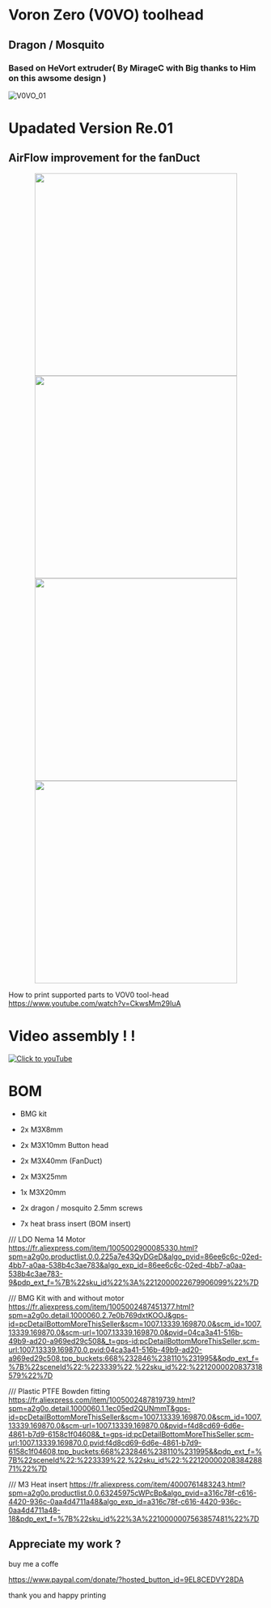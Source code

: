 # Voron Zero (V0VO) toolhead 

## Dragon / Mosquito 

### Based on HeVort extruder( By MirageC with Big thanks to Him on this awsome design )

![V0VO_01](https://user-images.githubusercontent.com/70104136/133227981-28751f21-1649-4d4e-b946-60fabdd55e79.jpg)
# Upadated Version Re.01 
## AirFlow improvement for the fanDuct 
<div align="center">
    <img src="https://user-images.githubusercontent.com/70104136/134735850-6ff9bb1d-37ef-4e51-b6c2-6651dbd091e4.jpg" height="400">
    <img src="https://user-images.githubusercontent.com/70104136/134735994-634443aa-085a-45e6-a97d-6c351a20873b.jpg" height="400">
    <img src="https://user-images.githubusercontent.com/70104136/134736047-f14239f3-4458-445a-aeeb-f66b243c64ab.jpg" height="400">
    <img src="https://user-images.githubusercontent.com/70104136/134736077-4aac95fa-e748-4f24-a706-7e5b6fddda4b.jpg" height="400">
</div>

How to print supported parts to VOV0 tool-head
https://www.youtube.com/watch?v=CkwsMm29IuA

# Video assembly ! !
[![Click to youTube](https://user-images.githubusercontent.com/70104136/133600673-5bb4b4c8-821e-4386-8e90-987780248c23.jpg)](https://youtu.be/-FUMWvaNkwY "Click to youTube")









# BOM 


- BMG kit

- 2x M3X8mm

- 2x M3X10mm Button head

- 2x M3X40mm (FanDuct) 

- 2x M3X25mm 

- 1x M3X20mm

- 2x dragon / mosquito 2.5mm screws

- 7x heat brass insert (BOM insert)


/// LDO Nema 14 Motor 
https://fr.aliexpress.com/item/1005002900085330.html?spm=a2g0o.productlist.0.0.225a7e43QyDGeD&algo_pvid=86ee6c6c-02ed-4bb7-a0aa-538b4c3ae783&algo_exp_id=86ee6c6c-02ed-4bb7-a0aa-538b4c3ae783-9&pdp_ext_f=%7B%22sku_id%22%3A%2212000022679906099%22%7D

/// BMG Kit with and without motor 
https://fr.aliexpress.com/item/1005002487451377.html?spm=a2g0o.detail.1000060.2.7e0b769dxtKOOJ&gps-id=pcDetailBottomMoreThisSeller&scm=1007.13339.169870.0&scm_id=1007.13339.169870.0&scm-url=1007.13339.169870.0&pvid=04ca3a41-516b-49b9-ad20-a969ed29c508&_t=gps-id:pcDetailBottomMoreThisSeller,scm-url:1007.13339.169870.0,pvid:04ca3a41-516b-49b9-ad20-a969ed29c508,tpp_buckets:668%232846%238110%231995&&pdp_ext_f=%7B%22sceneId%22:%223339%22,%22sku_id%22:%2212000020837318579%22%7D 


/// Plastic PTFE Bowden fitting
https://fr.aliexpress.com/item/1005002487819739.html?spm=a2g0o.detail.1000060.1.1ec05ed2QUNmmT&gps-id=pcDetailBottomMoreThisSeller&scm=1007.13339.169870.0&scm_id=1007.13339.169870.0&scm-url=1007.13339.169870.0&pvid=f4d8cd69-6d6e-4861-b7d9-6158c1f04608&_t=gps-id:pcDetailBottomMoreThisSeller,scm-url:1007.13339.169870.0,pvid:f4d8cd69-6d6e-4861-b7d9-6158c1f04608,tpp_buckets:668%232846%238110%231995&&pdp_ext_f=%7B%22sceneId%22:%223339%22,%22sku_id%22:%2212000020838428871%22%7D

/// M3 Heat insert 
https://fr.aliexpress.com/item/4000761483243.html?spm=a2g0o.productlist.0.0.63245975cWPcBp&algo_pvid=a316c78f-c616-4420-936c-0aa4d4711a48&algo_exp_id=a316c78f-c616-4420-936c-0aa4d4711a48-18&pdp_ext_f=%7B%22sku_id%22%3A%2210000007563857481%22%7D




## Appreciate my work ?

buy me a coffe 

https://www.paypal.com/donate/?hosted_button_id=9EL8CEDVY28DA

thank you and happy printing 

